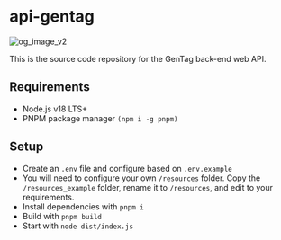 # api-gentag

![og_image_v2](https://user-images.githubusercontent.com/9079480/161362800-deb39a89-c579-4c8f-a19a-f274d5246405.png)


This is the source code repository for the GenTag back-end web API.

## Requirements

- Node.js v18 LTS+
- PNPM package manager `(npm i -g pnpm)`

## Setup

- Create an `.env` file and configure based on `.env.example`
- You will need to configure your own `/resources` folder. Copy the `/resources_example` folder, rename it to `/resources`, and edit to your requirements.
- Install dependencies with `pnpm i`
- Build with `pnpm build`
- Start with `node dist/index.js`
